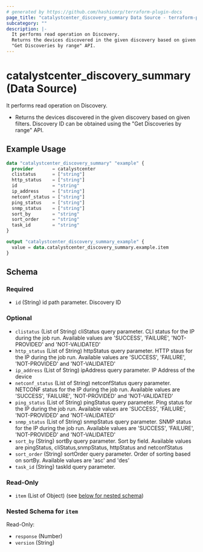 ```yaml
---
# generated by https://github.com/hashicorp/terraform-plugin-docs
page_title: "catalystcenter_discovery_summary Data Source - terraform-provider-catalystcenter"
subcategory: ""
description: |-
  It performs read operation on Discovery.
  Returns the devices discovered in the given discovery based on given filters. Discovery ID can be obtained using the
  "Get Discoveries by range" API.
---
```


# catalystcenter_discovery_summary (Data Source)

It performs read operation on Discovery.

- Returns the devices discovered in the given discovery based on given filters. Discovery ID can be obtained using the
"Get Discoveries by range" API.

## Example Usage

```terraform
data "catalystcenter_discovery_summary" "example" {
  provider       = catalystcenter
  clistatus      = ["string"]
  http_status    = ["string"]
  id             = "string"
  ip_address     = ["string"]
  netconf_status = ["string"]
  ping_status    = ["string"]
  snmp_status    = ["string"]
  sort_by        = "string"
  sort_order     = "string"
  task_id        = "string"
}

output "catalystcenter_discovery_summary_example" {
  value = data.catalystcenter_discovery_summary.example.item
}
```

<!-- schema generated by tfplugindocs -->
## Schema

### Required

- `id` (String) id path parameter. Discovery ID

### Optional

- `clistatus` (List of String) cliStatus query parameter. CLI status for the IP during the job run. Available values are 'SUCCESS', 'FAILURE', 'NOT-PROVIDED' and 'NOT-VALIDATED'
- `http_status` (List of String) httpStatus query parameter. HTTP staus for the IP during the job run. Available values are 'SUCCESS', 'FAILURE', 'NOT-PROVIDED' and 'NOT-VALIDATED'
- `ip_address` (List of String) ipAddress query parameter. IP Address of the device
- `netconf_status` (List of String) netconfStatus query parameter. NETCONF status for the IP during the job run. Available values are 'SUCCESS', 'FAILURE', 'NOT-PROVIDED' and 'NOT-VALIDATED'
- `ping_status` (List of String) pingStatus query parameter. Ping status for the IP during the job run. Available values are 'SUCCESS', 'FAILURE', 'NOT-PROVIDED' and 'NOT-VALIDATED'
- `snmp_status` (List of String) snmpStatus query parameter. SNMP status for the IP during the job run. Available values are 'SUCCESS', 'FAILURE', 'NOT-PROVIDED' and 'NOT-VALIDATED'
- `sort_by` (String) sortBy query parameter. Sort by field. Available values are pingStatus, cliStatus,snmpStatus, httpStatus and netconfStatus
- `sort_order` (String) sortOrder query parameter. Order of sorting based on sortBy. Available values are 'asc' and 'des'
- `task_id` (String) taskId query parameter.

### Read-Only

- `item` (List of Object) (see [below for nested schema](#nestedatt--item))

<a id="nestedatt--item"></a>
### Nested Schema for `item`

Read-Only:

- `response` (Number)
- `version` (String)
